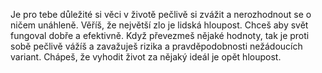 <!-- jmena postav -->

<!-- uvod -->

Je pro tebe důležité si věci v životě pečlivě si zvážit a nerozhodnout se o ničem unáhleně. Věříš, že největší zlo je lidská hloupost. Chceš aby svět fungoval dobře a efektivně. Když převezmeš nějaké hodnoty, tak je proti sobě pečlivě vážíš a zavažuješ rizika a pravděpodobnosti nežádoucích variant. Chápeš, že vyhodit život za nějaký ideál je opět hloupost.
